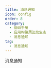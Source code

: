 ```yaml
---
title: 消息通知
icon: config
order: 8
category:
  - 低码手册
  - 应用构建周边及生态
  - 消息通知
tag:
  - 消息通知
---
```


消息通知





